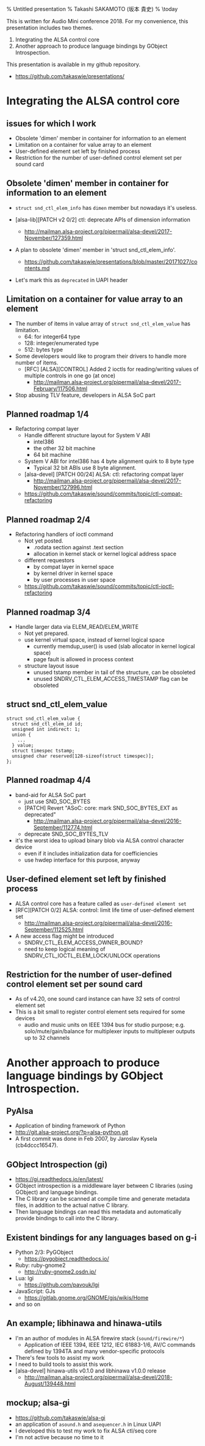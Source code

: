 % Untitled presentation
% Takashi SAKAMOTO (坂本 貴史)
% \today

This is written for Audio Mini conference 2018. For my convenience, this
presentation includes two themes.

1. Integrating the ALSA control core
2. Another approach to produce language bindings by GObject Introspection.

This presentation is available in my github repository.

 * https://github.com/takaswie/presentations/

# Integrating the ALSA control core

## issues for which I work

 * Obsolete 'dimen' member in container for information to an element
 * Limitation on a container for value array to an element
 * User-defined element set left by finished process
 * Restriction for the number of user-defined control element set per sound card

## Obsolete 'dimen' member in container for information to an element

 * `struct snd_ctl_elem_info` has `dimen` member but nowadays it's useless.

 * [alsa-lib][PATCH v2 0/2] ctl: deprecate APIs of dimension information
     * http://mailman.alsa-project.org/pipermail/alsa-devel/2017-November/127359.html
 * A plan to obsolete 'dimen' member in 'struct snd_ctl_elem_info'.
     * https://github.com/takaswie/presentations/blob/master/20171027/contents.md
 * Let's mark this as `deprecated` in UAPI header

## Limitation on a container for value array to an element

 * The number of items in value array of `struct snd_ctl_elem_value` has limitation.
     * 64:  for integer64 type
     * 128: integer/enumerated type
     * 512: bytes type
 * Some developers would like to program their drivers to handle more number of items.
     * [RFC] [ALSA][CONTROL] Added 2 ioctls for reading/writing values of multiple controls in one go (at once)
         * http://mailman.alsa-project.org/pipermail/alsa-devel/2017-February/117506.html
 * Stop abusing TLV feature, developers in ALSA SoC part

## Planned roadmap 1/4

 * Refactoring compat layer
     * Handle different structure layout for System V ABI
         * intel386
         * the other 32 bit machine
         * 64 bit machine
     * System V ABI for intel386 has 4 byte alignment quirk to 8 byte type
         * Typical 32 bit ABIs use 8 byte alignment.
     * [alsa-devel] [PATCH 00/24] ALSA: ctl: refactoring compat layer
         * http://mailman.alsa-project.org/pipermail/alsa-devel/2017-November/127996.html
     * https://github.com/takaswie/sound/commits/topic/ctl-compat-refactoring

## Planned roadmap 2/4

 * Refactoring handlers of ioctl command
     * Not yet posted.
         * .rodata section against .text section
         * allocation in kernel stack or kernel logical address space
     * different requestors
         * by compat layer in kernel space
         * by kernel driver in kernel space
         * by user processes in user space
     * https://github.com/takaswie/sound/commits/topic/ctl-ioctl-refactoring

## Planned roadmap 3/4

 * Handle larger data via ELEM_READ/ELEM_WRITE
     * Not yet prepared.
     * use kernel virtual space, instead of kernel logical space
         * currently memdup_user() is used (slab allocator in kernel logical space)
         * page fault is allowed in process context
     * structure layout issue
         * unused tstamp member in tail of the structure, can be obsoleted
         * unused SNDRV_CTL_ELEM_ACCESS_TIMESTAMP flag can be obsoleted

## struct snd_ctl_elem_value

```
struct snd_ctl_elem_value {
  struct snd_ctl_elem_id id;
  unsigned int indirect: 1;
  union {
    ...
  } value;
  struct timespec tstamp;
  unsigned char reserved[128-sizeof(struct timespec)];
};
```

## Planned roadmap 4/4

 * band-aid for ALSA SoC part
     * just use SND_SOC_BYTES
     * [PATCH] Revert "ASoC: core: mark SND_SOC_BYTES_EXT as deprecated"
         * http://mailman.alsa-project.org/pipermail/alsa-devel/2016-September/112774.html
     * deprecate SND_SOC_BYTES_TLV
 * it's the worst idea to upload binary blob via ALSA control character device
     * even if it includes initialization data for coefficiencies
     * use hwdep interface for this purpose, anyway

## User-defined element set left by finished process

 * ALSA control core has a feature called as `user-defined element set`
 * [RFC][PATCH 0/2] ALSA: control: limit life time of user-defined element set
     * http://mailman.alsa-project.org/pipermail/alsa-devel/2016-September/112525.html
 * A new access flag might be introduced
     * SNDRV_CTL_ELEM_ACCESS_OWNER_BOUND?
     * need to keep logical meaning of SNDRV_CTL_IOCTL_ELEM_LOCK/UNLOCK operations

## Restriction for the number of user-defined control element set per sound card

 * As of v4.20, one sound card instance can have 32 sets of control element set
 * This is a bit small to register control element sets required for some devices
     * audio and music units on IEEE 1394 bus for studio purpose;
       e.g. solo/mute/gain/balance for multiplexer inputs to multiplexer outputs up to 32 channels

# Another approach to produce language bindings by GObject Introspection.

## PyAlsa

 * Application of binding framework of Python
 * http://git.alsa-project.org/?p=alsa-python.git
 * A first commit was done in Feb 2007, by Jaroslav Kysela (cb4dccc16547).

## GObject Introspection (gi)

 * https://gi.readthedocs.io/en/latest/
 * GObject introspection is a middleware layer between C libraries (using
   GObject) and language bindings.
 * The C library can be scanned at compile time and generate metadata files,
   in addition to the actual native C library.
 * Then language bindings can read this metadata and automatically provide
   bindings to call into the C library.

## Existent bindings for any languages based on g-i
 * Python 2/3: PyGObject
    * https://pygobject.readthedocs.io/
 * Ruby: ruby-gnome2
    * http://ruby-gnome2.osdn.jp/
 * Lua: lgi
    * https://github.com/pavouk/lgi
 * JavaScript: GJs
    * https://gitlab.gnome.org/GNOME/gjs/wikis/Home
 * and so on

## An example; libhinawa and hinawa-utils

 * I'm an author of modules in ALSA firewire stack (`sound/firewire/*`)
    * Application of IEEE 1394, IEEE 1212, IEC 61883-1/6, AV/C commands defined
      by 1394TA and many vendor-specific protocols
 * There's few tools to assist my work
 * I need to build tools to assist this work.
 * [alsa-devel] hinawa-utils v0.1.0 and libhinawa v1.0.0 release
    * http://mailman.alsa-project.org/pipermail/alsa-devel/2018-August/139448.html

## mockup; alsa-gi

 * https://github.com/takaswie/alsa-gi
 * an application of `asound.h` and `asequencer.h` in Linux UAPI
 * I developed this to test my work to fix ALSA ctl/seq core
 * I'm not active because no time to it
